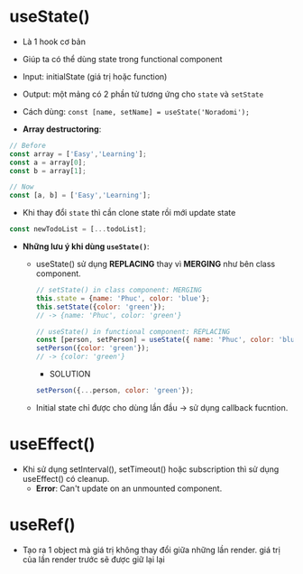 # useState()

- Là 1 hook cơ bản
- Giúp ta có thể dùng state trong functional component
- Input: initialState (giá trị hoặc function)
- Output: một mảng có 2 phần tử tương ứng cho `state` và `setState`
- Cách dùng: `const [name, setName] = useState('Noradomi');`

- **Array destructoring**:

```javascript
// Before
const array = ['Easy','Learning'];
const a = array[0];
const b = array[1];

// Now
const [a, b] = ['Easy','Learning'];
```

- Khi thay đổi `state` thì cần clone state rồi mới update state

```javascript
const newTodoList = [...todoList];
```

- **Những lưu ý khi dùng `useState()`**:
  - useState() sử dụng **REPLACING** thay vì **MERGING** như bên class component.

    ```javascript
    // setState() in class component: MERGING
    this.state = {name: 'Phuc', color: 'blue'};
    this.setState({color: 'green'});
    // -> {name: 'Phuc', color: 'green'}
    ```

    ```javascript
    // useState() in functional component: REPLACING
    const [person, setPerson] = useState({ name: 'Phuc', color: 'blue'});
    setPerson({color: 'green'});
    // -> {color: 'green'}
    ```

    - SOLUTION

    ```javascript
    setPerson({...person, color: 'green'});
    ```
    
  -   Initial state chỉ được cho dùng lần đầu  -> sử dụng callback fucntion.

# useEffect()

- Khi sử dụng setInterval(), setTimeout() hoặc subscription thì sử dụng useEffect() có cleanup.
  - **Error**: Can't update on an unmounted component.

# useRef()

- Tạo ra 1 object mà giá trị không thay đổi giữa những lần render. giá trị của lần render trước sẽ được giữ lại
lại